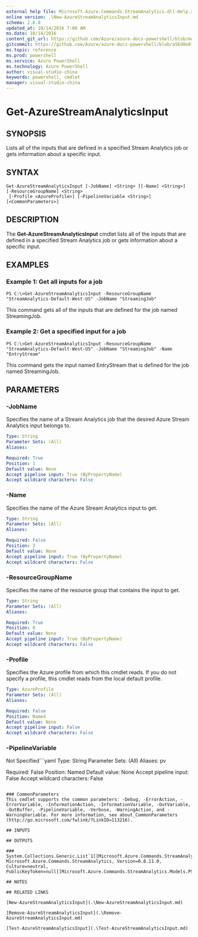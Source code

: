 ```yaml
---
external help file: Microsoft.Azure.Commands.StreamAnalytics.dll-Help.xml
online version: .\New-AzureStreamAnalyticsInput.md
schema: 2.0.0
updated_at: 10/14/2016 7:06 AM
ms.date: 10/14/2016
content_git_url: https://github.com/Azure/azure-docs-powershell/blob/master/azureps-cmdlets-docs/ResourceManager/AzureRM.StreamAnalytics/v0.9.8/CmdletMDs/Get-AzureStreamAnalyticsInput.md
gitcommit: https://github.com/Azure/azure-docs-powershell/blob/a56d0e01e65c2c33aa2af13dd29addc94ead6e88/azureps-cmdlets-docs/ResourceManager/AzureRM.StreamAnalytics/v0.9.8/CmdletMDs/Get-AzureStreamAnalyticsInput.md
ms.topic: reference
ms.prod: powershell
ms.service: Azure PowerShell
ms.technology: Azure PowerShell
author: visual-studio-china
keywords: powershell, cmdlet
manager: visual-studio-china
---
```


# Get-AzureStreamAnalyticsInput

## SYNOPSIS
Lists all of the inputs that are defined in a specified Stream Analytics job or gets information about a specific input.

## SYNTAX

```
Get-AzureStreamAnalyticsInput [-JobName] <String> [[-Name] <String>] [-ResourceGroupName] <String>
 [-Profile <AzureProfile>] [-PipelineVariable <String>] [<CommonParameters>]
```

## DESCRIPTION
The **Get-AzureStreamAnalyticsInput** cmdlet lists all of the inputs that are defined in a specified Stream Analytics job or gets information about a specific input.

## EXAMPLES

### Example 1: Get all inputs for a job
```
PS C:\>Get-AzureStreamAnalyticsInput -ResourceGroupName "StreamAnalytics-Default-West-US" -JobName "StreamingJob"
```

This command gets all of the inputs that are defined for the job named StreamingJob.

### Example 2: Get a specified input for a job
```
PS C:\>Get-AzureStreamAnalyticsInput -ResourceGroupName "StreamAnalytics-Default-West-US" -JobName "StreamingJob" -Name "EntryStream"
```

This command gets the input named EntryStream that is defined for the job named StreamingJob.

## PARAMETERS

### -JobName
Specifies the name of a Stream Analytics job that the desired Azure Stream Analytics input belongs to.

```yaml
Type: String
Parameter Sets: (All)
Aliases: 

Required: True
Position: 1
Default value: None
Accept pipeline input: True (ByPropertyName)
Accept wildcard characters: False
```

### -Name
Specifies the name of the Azure Stream Analytics input to get.

```yaml
Type: String
Parameter Sets: (All)
Aliases: 

Required: False
Position: 2
Default value: None
Accept pipeline input: True (ByPropertyName)
Accept wildcard characters: False
```

### -ResourceGroupName
Specifies the name of the resource group that contains the input to get.

```yaml
Type: String
Parameter Sets: (All)
Aliases: 

Required: True
Position: 0
Default value: None
Accept pipeline input: True (ByPropertyName)
Accept wildcard characters: False
```

### -Profile
Specifies the Azure profile from which this cmdlet reads.
If you do not specify a profile, this cmdlet reads from the local default profile.

```yaml
Type: AzureProfile
Parameter Sets: (All)
Aliases: 

Required: False
Position: Named
Default value: None
Accept pipeline input: False
Accept wildcard characters: False
```

### -PipelineVariable
Not Specified```yaml
Type: String
Parameter Sets: (All)
Aliases: pv

Required: False
Position: Named
Default value: None
Accept pipeline input: False
Accept wildcard characters: False
```

### CommonParameters
This cmdlet supports the common parameters: -Debug, -ErrorAction, -ErrorVariable, -InformationAction, -InformationVariable, -OutVariable, -OutBuffer, -PipelineVariable, -Verbose, -WarningAction, and -WarningVariable. For more information, see about_CommonParameters (http://go.microsoft.com/fwlink/?LinkID=113216).

## INPUTS

## OUTPUTS

### System.Collections.Generic.List`1[[Microsoft.Azure.Commands.StreamAnalytics.Models.PSInput, Microsoft.Azure.Commands.StreamAnalytics, Version=0.8.11.0, Culture=neutral, PublicKeyToken=null]]Microsoft.Azure.Commands.StreamAnalytics.Models.PSInput

## NOTES

## RELATED LINKS

[New-AzureStreamAnalyticsInput](.\New-AzureStreamAnalyticsInput.md)

[Remove-AzureStreamAnalyticsInput](.\Remove-AzureStreamAnalyticsInput.md)

[Test-AzureStreamAnalyticsInput](.\Test-AzureStreamAnalyticsInput.md)

